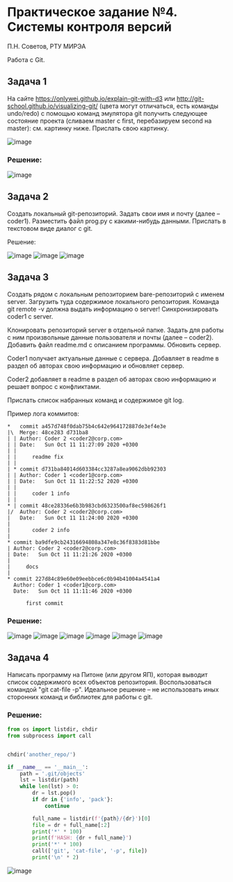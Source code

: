 # Практическое задание №4. Системы контроля версий

П.Н. Советов, РТУ МИРЭА

Работа с Git.

## Задача 1

На сайте https://onlywei.github.io/explain-git-with-d3 или http://git-school.github.io/visualizing-git/ (цвета могут отличаться, есть команды undo/redo) с помощью команд эмулятора git получить следующее состояние проекта (сливаем master с first, перебазируем second на master): см. картинку ниже. Прислать свою картинку.

![image](https://github.com/user-attachments/assets/14f5a594-10a1-45a4-91d9-166765fab5c3)

### Решение:

![image](https://github.com/user-attachments/assets/f629b939-5d12-4ae1-ad6a-1c148c209014)


## Задача 2

Создать локальный git-репозиторий. Задать свои имя и почту (далее – coder1). Разместить файл prog.py с какими-нибудь данными. Прислать в текстовом виде диалог с git.

Решение:


![image](https://github.com/user-attachments/assets/b09bec9c-8cdb-4e6e-8bcf-d732ad75165c)
![image](https://github.com/user-attachments/assets/750acf87-1923-4204-bc35-c3160b2b9304)
![image](https://github.com/user-attachments/assets/bb06d83e-e83b-439b-991c-2097f68dabd7)


## Задача 3

Создать рядом с локальным репозиторием bare-репозиторий с именем server. Загрузить туда содержимое локального репозитория. Команда git remote -v должна выдать информацию о server! Синхронизировать coder1 с server.

Клонировать репозиторий server в отдельной папке. Задать для работы с ним произвольные данные пользователя и почты (далее – coder2). Добавить файл readme.md с описанием программы. Обновить сервер.

Coder1 получает актуальные данные с сервера. Добавляет в readme в раздел об авторах свою информацию и обновляет сервер.

Coder2 добавляет в readme в раздел об авторах свою информацию и решает вопрос с конфликтами.

Прислать список набранных команд и содержимое git log.

Пример лога коммитов:

```
*   commit a457d748f0dab75b4c642e964172887de3ef4e3e
|\  Merge: 48ce283 d731ba8
| | Author: Coder 2 <coder2@corp.com>
| | Date:   Sun Oct 11 11:27:09 2020 +0300
| | 
| |     readme fix
| | 
| * commit d731ba84014d603384cc3287a8ea9062dbb92303
| | Author: Coder 1 <coder1@corp.com>
| | Date:   Sun Oct 11 11:22:52 2020 +0300
| | 
| |     coder 1 info
| | 
* | commit 48ce28336e6b3b983cbd6323500af8ec598626f1
|/  Author: Coder 2 <coder2@corp.com>
|   Date:   Sun Oct 11 11:24:00 2020 +0300
|   
|       coder 2 info
| 
* commit ba9dfe9cb24316694808a347e8c36f8383d81bbe
| Author: Coder 2 <coder2@corp.com>
| Date:   Sun Oct 11 11:21:26 2020 +0300
| 
|     docs
| 
* commit 227d84c89e60e09eebbce6c0b94b41004a4541a4
  Author: Coder 1 <coder1@corp.com>
  Date:   Sun Oct 11 11:11:46 2020 +0300
  
      first commit
```

### Решение:

![image](https://github.com/user-attachments/assets/d140aaea-8bd1-4b91-b53a-283595d7b813)
![image](https://github.com/user-attachments/assets/beb7bc07-b72f-4f70-9570-a9195308e007)
![image](https://github.com/user-attachments/assets/d7c62e54-ab3e-4991-97b3-e9ed96571ec9)
![image](https://github.com/user-attachments/assets/4286e60d-0469-46bc-8f41-4f39f039bbb2)
![image](https://github.com/user-attachments/assets/682a951a-822f-4fe0-b6f2-1b4e99fc7c56)
![image](https://github.com/user-attachments/assets/1db3e397-fad2-4dd2-ab7c-9563d2f0d716)


## Задача 4

Написать программу на Питоне (или другом ЯП), которая выводит список содержимого всех объектов репозитория. Воспользоваться командой "git cat-file -p". Идеальное решение – не использовать иных сторонних команд и библиотек для работы с git.

### Решение:

```python
from os import listdir, chdir
from subprocess import call


chdir('another_repo/')

if __name__ == '__main__':
    path = '.git/objects'
    lst = listdir(path)
    while len(lst) > 0:
        dr = lst.pop()
        if dr in {'info', 'pack'}:
            continue

        full_name = listdir(f'{path}/{dr}')[0]
        file = dr + full_name[:2]
        print('*' * 100)
        print(f'HASH: {dr + full_name}')
        print('*' * 100)
        call(['git', 'cat-file', '-p', file])
        print('\n' * 2)
```

![image](https://github.com/user-attachments/assets/172aa437-4e09-4dea-9137-7a97b29af8c6)
